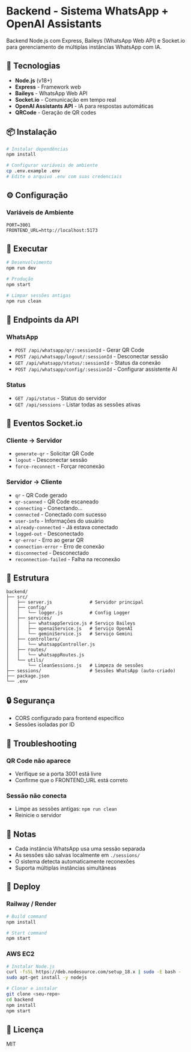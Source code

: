 # Backend - Sistema WhatsApp + OpenAI Assistants

Backend Node.js com Express, Baileys (WhatsApp Web API) e Socket.io para gerenciamento de múltiplas instâncias WhatsApp com IA.

## 🚀 Tecnologias

- **Node.js** (v18+)
- **Express** - Framework web
- **Baileys** - WhatsApp Web API
- **Socket.io** - Comunicação em tempo real
- **OpenAI Assistants API** - IA para respostas automáticas
- **QRCode** - Geração de QR codes

## 📦 Instalação

```bash
# Instalar dependências
npm install

# Configurar variáveis de ambiente
cp .env.example .env
# Edite o arquivo .env com suas credenciais
```

## ⚙️ Configuração

### Variáveis de Ambiente

```env
PORT=3001
FRONTEND_URL=http://localhost:5173
```

## 🏃 Executar

```bash
# Desenvolvimento
npm run dev

# Produção
npm start

# Limpar sessões antigas
npm run clean
```

## 📡 Endpoints da API

### WhatsApp

- `POST /api/whatsapp/qr/:sessionId` - Gerar QR Code
- `POST /api/whatsapp/logout/:sessionId` - Desconectar sessão
- `GET /api/whatsapp/status/:sessionId` - Status da conexão
- `POST /api/whatsapp/config/:sessionId` - Configurar assistente AI

### Status

- `GET /api/status` - Status do servidor
- `GET /api/sessions` - Listar todas as sessões ativas

## 🔌 Eventos Socket.io

### Cliente → Servidor

- `generate-qr` - Solicitar QR Code
- `logout` - Desconectar sessão
- `force-reconnect` - Forçar reconexão

### Servidor → Cliente

- `qr` - QR Code gerado
- `qr-scanned` - QR Code escaneado
- `connecting` - Conectando...
- `connected` - Conectado com sucesso
- `user-info` - Informações do usuário
- `already-connected` - Já estava conectado
- `logged-out` - Desconectado
- `qr-error` - Erro ao gerar QR
- `connection-error` - Erro de conexão
- `disconnected` - Desconectado
- `reconnection-failed` - Falha na reconexão

## 📁 Estrutura

```
backend/
├── src/
│   ├── server.js              # Servidor principal
│   ├── config/
│   │   └── logger.js          # Config Logger
│   ├── services/
│   │   ├── whatsappService.js # Serviço Baileys
│   │   ├── openaiService.js   # Serviço OpenAI
│   │   └── geminiService.js   # Serviço Gemini
│   ├── controllers/
│   │   └── whatsappController.js
│   ├── routes/
│   │   └── whatsappRoutes.js
│   └── utils/
│       └── cleanSessions.js   # Limpeza de sessões
├── sessions/                  # Sessões WhatsApp (auto-criado)
├── package.json
└── .env
```

## 🔒 Segurança

- CORS configurado para frontend específico
- Sessões isoladas por ID

## 🐛 Troubleshooting

### QR Code não aparece
- Verifique se a porta 3001 está livre
- Confirme que o FRONTEND_URL está correto

### Sessão não conecta
- Limpe as sessões antigas: `npm run clean`
- Reinicie o servidor

## 📝 Notas

- Cada instância WhatsApp usa uma sessão separada
- As sessões são salvas localmente em `./sessions/`
- O sistema detecta automaticamente reconexões
- Suporta múltiplas instâncias simultâneas

## 🚀 Deploy

### Railway / Render

```bash
# Build command
npm install

# Start command
npm start
```

### AWS EC2

```bash
# Instalar Node.js
curl -fsSL https://deb.nodesource.com/setup_18.x | sudo -E bash -
sudo apt-get install -y nodejs

# Clonar e instalar
git clone <seu-repo>
cd backend
npm install
npm start
```

## 📄 Licença

MIT

